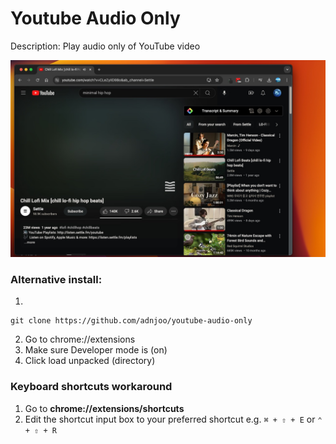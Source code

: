 # Youtube Audio Only
Description: Play audio only of YouTube video

![](/assets/screen.jpg)

### Alternative install:

1.
```
git clone https://github.com/adnjoo/youtube-audio-only
```
2. Go to chrome://extensions
3. Make sure Developer mode is (on)
4. Click load unpacked (directory)


### Keyboard shortcuts workaround

1. Go to **chrome://extensions/shortcuts**
2. Edit the shortcut input box to your preferred shortcut e.g. `⌘ + ⇧ + E` or `⌃ + ⇧ + R`
